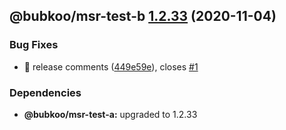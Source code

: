 ## @bubkoo/msr-test-b [1.2.33](https://github.com/bubkoo/monorepo-semantic-release/compare/@bubkoo/msr-test-b@1.2.32...@bubkoo/msr-test-b@1.2.33) (2020-11-04)


### Bug Fixes

* 🐛 release comments ([449e59e](https://github.com/bubkoo/monorepo-semantic-release/commit/449e59e561f897b7ef8118a643d4c50ed5a265cd)), closes [#1](https://github.com/bubkoo/monorepo-semantic-release/issues/1)





### Dependencies

* **@bubkoo/msr-test-a:** upgraded to 1.2.33
